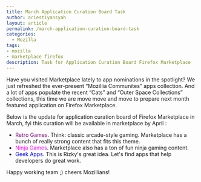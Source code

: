 ```yaml
---
title: March Application Curation Board Task
author: ariestiyansyah
layout: article
permalink: /march-application-curation-board-task
categories:
  - Mozilla
tags:
- mozilla
- marketplace firefox
description: Task for Application Curation Board Firefox Marketplace
---
```


Have you visited Marketplace lately to app nominations in the spotlight? We just refreshed the ever-present “Mozillia Communites” apps collection. And a lot of apps populate the recent “Cats” and “Outer Space Collections” collections, this time we are move move and move to prepare next month featured application on Firefox Marketplace.

Below is the update for application curation board of Firefox Marketplace in March, fyi this curation will be available in marketplace by April :

- <span style="color: #800080;">Retro Games</span>. Think: classic arcade-style gaming. Marketplace has a bunch of really strong content that fits this theme.
- <span style="color: #ff00ff;">Ninja Games</span>. Marketplace also has a ton of fun ninja gaming content. 
- <span style="color: #0000ff;">Geek Apps</span>. This is Rizky's great idea. Let's find apps that help developers do great work. 

Happy working team ;) cheers Mozillians!

